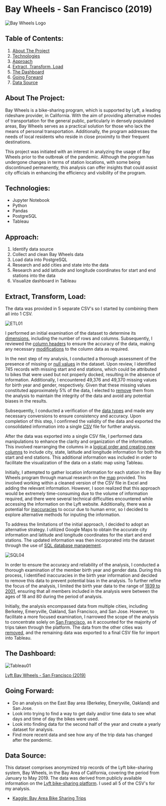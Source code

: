 # Bay Wheels - San Francisco (2019)

![Bay Wheels Logo](images/bay_wheels.jpg)

## Table of Contents:
01. [About The Project](#about) 
02. [Technologies](#tech)
03. [Approach](#approach)
04. [Extract, Transform, Load](#etl)
05. [The Dashboard](#dashboard)
06. [Going Forward](#forward)
07. [Data Source](#source)

<a name="about"></a>
## About The Project:
Bay Wheels is a bike-sharing program, which is supported by Lyft, a leading rideshare provider, in California. With the aim of providing alternative modes of transportation for the general public, particularly in densely populated areas, Bay Wheels serves as a practical solution for those who lack the means of personal transportation. Additionally, the program addresses the needs of local residents who reside in close proximity to their frequent destinations.

This project was initiated with an interest in analyzing the usage of Bay Wheels prior to the outbreak of the pandemic. Although the program has undergone changes in terms of station locations, with some being discontinued permanently, this analysis can offer insights that could assist city officials in enhancing the efficiency and visibility of the program.

<a name="tech"></a>
## Technologies:
- Jupyter Notebook
- Python
- Pandas
- PostgreSQL
- Tableau

<a name="approach"></a>
## Approach:
01. Identify data source
02. Collect and clean Bay Wheels data
03. Load data into PostgreSQL
04. Research and add cities and state into the data
05. Research and add latitude and longitude coordinates for start and end stations into the data
06. Visualize dashboard in Tableau

<a name="etl"></a>
## Extract, Transform, Load:
The data was provided in 5 separate CSV's so I started by combining them all into 1 CSV.

![ETL01](images/etl_images/etl_01.png)

I performed an initial examination of the dataset to determine its [dimensions](https://github.com/DConnellyII/lyft_bay_wheels/blob/main/images/etl_images/etl_02.png), including the number of rows and columns. Subsequently, I reviewed the [column headers](https://github.com/DConnellyII/lyft_bay_wheels/blob/main/images/etl_images/etl_03.png) to ensure the accuracy of the data, making any necessary [modifications](https://github.com/DConnellyII/lyft_bay_wheels/blob/main/images/etl_images/etl_04.png) to the column data as required.

In the next step of my analysis, I conducted a thorough assessment of the presence of missing or [null values](https://github.com/DConnellyII/lyft_bay_wheels/blob/main/images/etl_images/etl_05.png) in the dataset. Upon review, I identified 745 records with missing start and end stations, which could be attributed to bikes that were used but not properly docked, resulting in the absence of information. Additionally, I encountered 49,376 and 49,370 missing values for birth year and gender, respectively. Given that these missing values constituted approximately 5% of the data, I elected to [remove](https://github.com/DConnellyII/lyft_bay_wheels/blob/main/images/etl_images/etl_06.png) them from the analysis to maintain the integrity of the data and avoid any potential biases in the results.

Subsequently, I conducted a verification of the [data types](https://github.com/DConnellyII/lyft_bay_wheels/blob/main/images/etl_images/etl_07.png) and made any necessary conversions to ensure consistency and accuracy. Upon completion of this step, I confirmed the validity of the data and exported the consolidated information into a single [CSV](https://github.com/DConnellyII/lyft_bay_wheels/blob/main/images/etl_images/etl_08.png) file for further analysis.

After the data was exported into a single CSV file, I performed data manipulations to enhance the clarity and organization of the information. This involved rearranging the columns in a [logical order and creating new columns](txt/bay_wheels_summary_format.txt) to include city, state, latitude and longitude information for both the start and end stations. This additional information was included in order to facilitate the visualization of the data on a static map using Tableau.

Initially, I attempted to gather location information for each station in the Bay Wheels program through manual research on the [map](https://account.baywheels.com/map) provided. This involved working within a cleaned version of the CSV file in Excel and adding the relevant information. However, I soon realized that this approach would be extremely time-consuming due to the volume of information required, and there were several technical difficulties encountered while accessing the information on the Lyft website. Additionally, there was a potential for [inaccuracies](https://github.com/DConnellyII/lyft_bay_wheels/blob/main/images/sql_images/sql_01.png) to occur due to human error, so I decided to explore alternative methods for inputing the information.

To address the limitations of the initial approach, I decided to adopt an alternative strategy. I utilized Google Maps to obtain the accurate city information and latitude and longitude coordinates for the start and end stations. The updated information was then incorporated into the dataset through the use of [SQL database management](images/sql_images/sql_03.png).

![SQL04](images/sql_images/sql_04.png)

In order to ensure the accuracy and reliability of the analysis, I conducted a thorough examination of the member birth year and gender data. During this process, I identified inaccuracies in the birth year information and decided to remove this data to prevent potential bias in the analysis. To further refine the focus of the analysis, I limited the birth year data to the range of [1939 to 2001](images/sql_images/sql_04.png), ensuring that all members included in the analysis were between the ages of 18 and 80 during the period of analysis.

Initially, the analysis encompassed data from multiple cities, including Berkeley, Emeryville, Oakland, San Francisco, and San Jose. However, to facilitate a more focused examination, I narrowed the scope of the analysis to concentrate solely on [San Francisco](images/lyft_images/san_francisco_bay_wheels.png), as it accounted for the majority of trips taken through the platform. The data from the other cities was [removed](images/sql_images/sql_04.png), and the remaining data was exported to a final CSV file for import into Tableau.

<a name="dashboard"></a>
## The Dashboard:
![Tableau01](images/tableau_images/tableau_01.png)

[Lyft Bay Wheels - San Francisco (2019)](https://public.tableau.com/app/profile/dconnellyii/viz/san_francisco_lyft_bay_wheels_2019/SanFranciscoBayWheels2019)
<a name="forward"></a>
## Going Forward:
- Do an analysis on the East Bay area (Berkeley, Emeryville, Oakland) and San Jose.
- Look into trying to find a way to get daily and/or time data to see what days and time of day the bikes were used.
- Look into finding data for the second half of the year and create a yearly dataset for analysis.
- Find more recent data and see how any of the trip data has changed after the pandemic.

<a name="source"></a>
## Data Source:
This dataset comprises anonymized trip records of the Lyft bike-sharing system, Bay Wheels, in the Bay Area of California, covering the period from January to May 2019. The data was derived from publicly available information on the [Lyft bike-sharing platform](https://www.lyft.com/bikes/bay-wheels). I used all 5 of the CSV's for my analysis.

- [Kaggle: Bay Area Bike Sharing Trips](https://www.kaggle.com/datasets/jolasa/bay-area-bike-sharing-trips)
